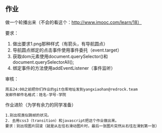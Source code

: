 ## 作业

做一个轮播出来（不会的看这个：http://www.imooc.com/learn/18）

要求：

1. 做出要求1.png那种样式（有箭头，有导航圆点）
2. 导航圆点绑定的点击事件使用事件委托（event.target）
3. 获取dom元素使用document.querySelector()和document.querySelectorAll();
4. 绑定事件的方法使用addEventListener（事件监听）




审核：

```
周五24:00之前把你们作业的git仓库地址发到yangxiaohan@redrock.team
发邮件邮件名格式：姓名-学号-学院
```



作业进阶（为学有余力的同学准备）

```
1.别出现类似跳帧的状况。
2. 去用css3（transition）和javascript把这个作业做出来。
要求：别出现图片回滚（就是从左往右滑动图片时，最后一张图片突然从右往左滑到第一张）
```

